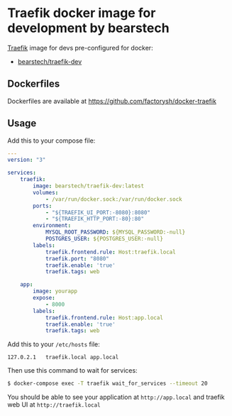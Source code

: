 Traefik docker image for development by bearstech
==================================================

[Traefik](https://traefik.io/) image for devs pre-configured for docker:

- [bearstech/traefik-dev](https://hub.docker.com/r/bearstech/traefik-dev/)


Dockerfiles
-----------

Dockerfiles are available at https://github.com/factorysh/docker-traefik


Usage
------

Add this to your compose file:

```yaml
---
version: "3"

services:
    traefik:
        image: bearstech/traefik-dev:latest
        volumes:
            - /var/run/docker.sock:/var/run/docker.sock
        ports:
            - "${TRAEFIK_UI_PORT:-8080}:8080"
            - "${TRAEFIK_HTTP_PORT:-80}:80"
        environment:
            MYSQL_ROOT_PASSWORD: ${MYSQL_PASSWORD:-null}
            POSTGRES_USER: ${POSTGRES_USER:-null}
        labels:
            traefik.frontend.rule: Host:traefik.local
            traefik.port: "8080"
            traefik.enable: 'true'
            traefik.tags: web

    app:
        image: yourapp
        expose:
            - 8000
        labels:
            traefik.frontend.rule: Host:app.local
            traefik.enable: 'true'
            traefik.tags: web
```

Add this to your `/etc/hosts` file:

```
127.0.2.1	traefik.local app.local
```

Then use this command to wait for services:

```bash
$ docker-compose exec -T traefik wait_for_services --timeout 20
```

You should be able to see your application at `http://app.local` and traefik
web UI at `http://traefik.local`
